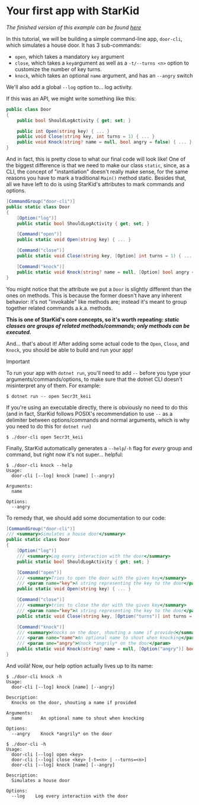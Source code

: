 # Your first app with StarKid

*The finished version of this example can be found [here](samples/door-cli/)*

In this tutorial, we will be building a simple command-line app,
`door-cli`, which simulates a house door. It has 3 sub-commands:
- `open`, which takes a mandatory `key` argument
- `close`, which takes a `key`argument as well as a `-t/--turns <n>`
  option to customize the number of key turns.
- `knock`, which takes an optional `name` argument, and has an
  `--angry` switch

We'll also add a global `--log` option to... log activity.

If this was an API, we might write something like this:

```csharp
public class Door
{
    public bool ShouldLogActivity { get; set; }

    public int Open(string key) { ... }
    public void Close(string key, int turns = 1) { ... }
    public void Knock(string? name = null, bool angry = false) { ... }
}
```

And in fact, this is pretty close to what our final code will look
like! One of the biggest difference is that we need to make our class
`static`, since, as a CLI, the concept of "instantiation" doesn't
really make sense, for the same reasons you have to mark a
traditional `Main()` method static. Besides that, all we have left to
do is using StarKid's attributes to mark commands and options.

```csharp
[CommandGroup("door-cli")]
public static class Door
{
    [Option("log")]
    public static bool ShouldLogActivity { get; set; }

    [Command("open")]
    public static void Open(string key) { ... }

    [Command("close")]
    public static void Close(string key, [Option] int turns = 1) { ... }

    [Command("knock")]
    public static void Knock(string? name = null, [Option] bool angry = false) { ... }
}
```

You might notice that the attribute we put a `Door` is slightly
different than the ones on methods. This is because the former
doesn't have any inherent behavior: it's not "invokable" like methods
are; instead it's meant to group together related commands a.k.a.
methods.

**This is one of StarKid's core concepts, so it's worth repeating:
*static classes are groups of related methods/commands; only methods
can be executed.***

And... that's about it! After adding some actual code to the `Open`,
`Close`, and `Knock`, you should be able to build and run your app!

> [!IMPORTANT]
> To run your app with `dotnet run`, you'll need to add
> `--` before you type your arguments/commands/options, to make sure
> that the dotnet CLI doesn't misinterpret any of them. For example:
> ```shell
> $ dotnet run -- open 5ecr3t_keii
> ```
> If you're using an executable directly, there is obviously no need
> to do this (and in fact, StarKid follows POSIX's recommendation
> to use `--` as a delimiter between options/commands and normal
> arguments, which is why you need to do this for `dotnet run`)
> ```shell
> $ ./door-cli open 5ecr3t_keii
> ```

Finally, StarKid automatically generates a `--help`/`-h` flag for
*every* group and command, but right now it's not super... helpful:
```shell
$ ./door-cli knock --help
Usage:
  door-cli [--log] knock [name] [--angry]

Arguments:
  name

Options:
  --angry
```

To remedy that, we should add some documentation to our code:
```csharp
[CommandGroup("door-cli")]
/// <summary>Simulates a house door</summary>
public static class Door
{
    [Option("log")]
	/// <summary>Log every interaction with the door</summary>
    public static bool ShouldLogActivity { get; set; }

    [Command("open")]
	/// <summary>Tries to open the door with the given key</summary>
	/// <param name="key">A string representing the key to the door</param>
    public static void Open(string key) { ... }

    [Command("close")]
	/// <summary>tries to close the dor with the given key</summary>
	/// <param name="key">A string representing the key to the door</param>
    public static void Close(string key, [Option("turns")] int turns = 1) { ... }

    [Command("knock")]
	/// <summary>Knocks on the door, shouting a name if provided</summary>
	/// <param name="name">An optional name to shout when knocking</param>
	/// <param ame="angry">Knock *angrily* on the door</param>
    public static void Knock(string? name = null, [Option("angry")] bool angry = false) { ... }
}
```

And voilà! Now, our help option actually lives up to its name:
```shell
$ ./door-cli knock -h
Usage:
  door-cli [--log] knock [name] [--angry]

Description:
  Knocks on the door, shouting a name if provided

Arguments:
  name       An optional name to shout when knocking

Options:
  --angry    Knock *angrily* on the door
```
```shell
$ ./door-cli -h
Usage:
  door-cli [--log] open <key>
  door-cli [--log] close <key> [-t=<n> | --turns=<n>]
  door-cli [--log] knock [name] [--angry]

Description:
  Simulates a house door

Options:
  --log    Log every interaction with the door
```

